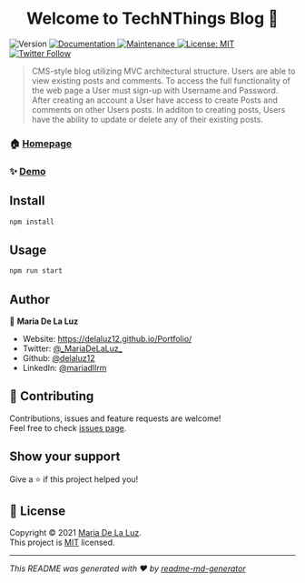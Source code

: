 <h1 align="center">Welcome to TechNThings Blog 👋</h1>
<p>
  <img alt="Version" src="https://img.shields.io/badge/version-1.0.0-blue.svg?cacheSeconds=2592000" />
  <a href="https://github.com/delaluz12/TechNThingsBlog#readme" target="_blank">
    <img alt="Documentation" src="https://img.shields.io/badge/documentation-yes-brightgreen.svg" />
  </a>
  <a href="https://github.com/delaluz12/TechNThingsBlog/graphs/commit-activity" target="_blank">
    <img alt="Maintenance" src="https://img.shields.io/badge/Maintained%3F-yes-green.svg" />
  </a>
  <a href="https://github.com/delaluz12/TechNThingsBlog/blob/master/LICENSE" target="_blank">
    <img alt="License: MIT" src="https://img.shields.io/github/license/delaluz12/TechNThingsBlog" />
  </a>
  <a href="https://twitter.com/_MariaDeLaLuz_" target="_blank">
    <img alt="Twitter Follow" src="https://img.shields.io/twitter/follow/_MariaDeLaLuz_?style=social">
  </a>
</p>

> CMS-style blog utilizing MVC architectural structure. Users are able to view existing posts and comments. To access the full functionality of the web page a User must sign-up with Username and Password. After creating an account a User have access to create Posts and comments on other Users posts. In additon to creating posts, Users have the ability to update or delete any of their existing posts.

### 🏠 [Homepage](https://github.com/delaluz12/TechNThingsBlog#readme)

### ✨ [Demo](https://tech-n-things-blog.herokuapp.com/)

## Install

```sh
npm install
```

## Usage

```sh
npm run start
```

## Author

👤 **Maria De La Luz**

* Website: https://delaluz12.github.io/Portfolio/
* Twitter: [@\_MariaDeLaLuz\_](https://twitter.com/\_MariaDeLaLuz\_)
* Github: [@delaluz12](https://github.com/delaluz12)
* LinkedIn: [@mariadllrm](https://linkedin.com/in/mariadllrm)

## 🤝 Contributing

Contributions, issues and feature requests are welcome!<br />Feel free to check [issues page](https://github.com/delaluz12/TechNThingsBlog/issues). 

## Show your support

Give a ⭐️ if this project helped you!

## 📝 License

Copyright © 2021 [Maria De La Luz](https://github.com/delaluz12).<br />
This project is [MIT](https://github.com/delaluz12/TechNThingsBlog/blob/master/LICENSE) licensed.

***
_This README was generated with ❤️ by [readme-md-generator](https://github.com/kefranabg/readme-md-generator)_